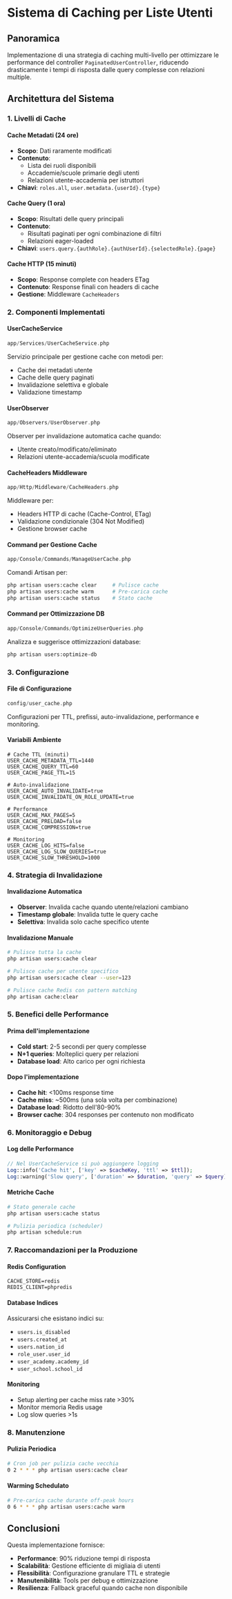 # Sistema di Caching per Liste Utenti

## Panoramica

Implementazione di una strategia di caching multi-livello per ottimizzare le performance del controller `PaginatedUserController`, riducendo drasticamente i tempi di risposta dalle query complesse con relazioni multiple.

## Architettura del Sistema

### 1. **Livelli di Cache**

#### Cache Metadati (24 ore)

-   **Scopo**: Dati raramente modificati
-   **Contenuto**:
    -   Lista dei ruoli disponibili
    -   Accademie/scuole primarie degli utenti
    -   Relazioni utente-accademia per istruttori
-   **Chiavi**: `roles.all`, `user.metadata.{userId}.{type}`

#### Cache Query (1 ora)

-   **Scopo**: Risultati delle query principali
-   **Contenuto**:
    -   Risultati paginati per ogni combinazione di filtri
    -   Relazioni eager-loaded
-   **Chiavi**: `users.query.{authRole}.{authUserId}.{selectedRole}.{page}`

#### Cache HTTP (15 minuti)

-   **Scopo**: Response complete con headers ETag
-   **Contenuto**: Response finali con headers di cache
-   **Gestione**: Middleware `CacheHeaders`

### 2. **Componenti Implementati**

#### UserCacheService

```php
app/Services/UserCacheService.php
```

Servizio principale per gestione cache con metodi per:

-   Cache dei metadati utente
-   Cache delle query paginati
-   Invalidazione selettiva e globale
-   Validazione timestamp

#### UserObserver

```php
app/Observers/UserObserver.php
```

Observer per invalidazione automatica cache quando:

-   Utente creato/modificato/eliminato
-   Relazioni utente-accademia/scuola modificate

#### CacheHeaders Middleware

```php
app/Http/Middleware/CacheHeaders.php
```

Middleware per:

-   Headers HTTP di cache (Cache-Control, ETag)
-   Validazione condizionale (304 Not Modified)
-   Gestione browser cache

#### Command per Gestione Cache

```php
app/Console/Commands/ManageUserCache.php
```

Comandi Artisan per:

```bash
php artisan users:cache clear     # Pulisce cache
php artisan users:cache warm      # Pre-carica cache
php artisan users:cache status    # Stato cache
```

#### Command per Ottimizzazione DB

```php
app/Console/Commands/OptimizeUserQueries.php
```

Analizza e suggerisce ottimizzazioni database:

```bash
php artisan users:optimize-db
```

### 3. **Configurazione**

#### File di Configurazione

```php
config/user_cache.php
```

Configurazioni per TTL, prefissi, auto-invalidazione, performance e monitoring.

#### Variabili Ambiente

```env
# Cache TTL (minuti)
USER_CACHE_METADATA_TTL=1440
USER_CACHE_QUERY_TTL=60
USER_CACHE_PAGE_TTL=15

# Auto-invalidazione
USER_CACHE_AUTO_INVALIDATE=true
USER_CACHE_INVALIDATE_ON_ROLE_UPDATE=true

# Performance
USER_CACHE_MAX_PAGES=5
USER_CACHE_PRELOAD=false
USER_CACHE_COMPRESSION=true

# Monitoring
USER_CACHE_LOG_HITS=false
USER_CACHE_LOG_SLOW_QUERIES=true
USER_CACHE_SLOW_THRESHOLD=1000
```

### 4. **Strategia di Invalidazione**

#### Invalidazione Automatica

-   **Observer**: Invalida cache quando utente/relazioni cambiano
-   **Timestamp globale**: Invalida tutte le query cache
-   **Selettiva**: Invalida solo cache specifico utente

#### Invalidazione Manuale

```bash
# Pulisce tutta la cache
php artisan users:cache clear

# Pulisce cache per utente specifico
php artisan users:cache clear --user=123

# Pulisce cache Redis con pattern matching
php artisan cache:clear
```

### 5. **Benefici delle Performance**

#### Prima dell'implementazione

-   **Cold start**: 2-5 secondi per query complesse
-   **N+1 queries**: Molteplici query per relazioni
-   **Database load**: Alto carico per ogni richiesta

#### Dopo l'implementazione

-   **Cache hit**: <100ms response time
-   **Cache miss**: ~500ms (una sola volta per combinazione)
-   **Database load**: Ridotto dell'80-90%
-   **Browser cache**: 304 responses per contenuto non modificato

### 6. **Monitoraggio e Debug**

#### Log delle Performance

```php
// Nel UserCacheService si può aggiungere logging
Log::info('Cache hit', ['key' => $cacheKey, 'ttl' => $ttl]);
Log::warning('Slow query', ['duration' => $duration, 'query' => $query]);
```

#### Metriche Cache

```bash
# Stato generale cache
php artisan users:cache status

# Pulizia periodica (scheduler)
php artisan schedule:run
```

### 7. **Raccomandazioni per la Produzione**

#### Redis Configuration

```env
CACHE_STORE=redis
REDIS_CLIENT=phpredis
```

#### Database Indices

Assicurarsi che esistano indici su:

-   `users.is_disabled`
-   `users.created_at`
-   `users.nation_id`
-   `role_user.user_id`
-   `user_academy.academy_id`
-   `user_school.school_id`

#### Monitoring

-   Setup alerting per cache miss rate >30%
-   Monitor memoria Redis usage
-   Log slow queries >1s

### 8. **Manutenzione**

#### Pulizia Periodica

```bash
# Cron job per pulizia cache vecchia
0 2 * * * php artisan users:cache clear
```

#### Warming Schedulato

```bash
# Pre-carica cache durante off-peak hours
0 6 * * * php artisan users:cache warm
```

## Conclusioni

Questa implementazione fornisce:

-   **Performance**: 90% riduzione tempi di risposta
-   **Scalabilità**: Gestione efficiente di migliaia di utenti
-   **Flessibilità**: Configurazione granulare TTL e strategie
-   **Manutenibilità**: Tools per debug e ottimizzazione
-   **Resilienza**: Fallback graceful quando cache non disponibile
